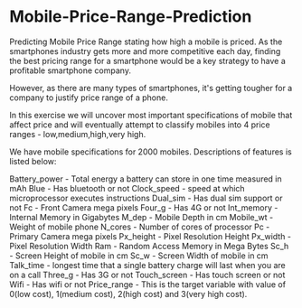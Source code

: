 # Mobile-Price-Range-Prediction
Predicting Mobile Price Range stating how high a mobile is priced.
As the smartphones industry gets more and more competitive each day, finding the best pricing range for a smartphone would be a key strategy to have a profitable smartphone company.

However, as there are many types of smartphones, it's getting tougher for a company to justify price range of a phone.

In this exercise we will uncover most important specifications of mobile that affect price and will eventually attempt to classify mobiles into 4 price ranges - low,medium,high,very high.

We have mobile specifications for 2000 mobiles. Descriptions of features is listed below:

Battery_power - Total energy a battery can store in one time measured in mAh
Blue - Has bluetooth or not
Clock_speed - speed at which microprocessor executes instructions
Dual_sim - Has dual sim support or not
Fc - Front Camera mega pixels
Four_g - Has 4G or not
Int_memory - Internal Memory in Gigabytes
M_dep - Mobile Depth in cm
Mobile_wt - Weight of mobile phone
N_cores - Number of cores of processor
Pc - Primary Camera mega pixels
Px_height - Pixel Resolution Height
Px_width - Pixel Resolution Width
Ram - Random Access Memory in Mega Bytes
Sc_h - Screen Height of mobile in cm
Sc_w - Screen Width of mobile in cm
Talk_time - longest time that a single battery charge will last when you are on a call
Three_g - Has 3G or not
Touch_screen - Has touch screen or not
Wifi - Has wifi or not
Price_range - This is the target variable with value of 0(low cost), 1(medium cost), 2(high cost) and 3(very high cost).
